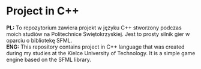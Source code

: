 # Project in C++
<b>PL:</b> To repozytorium zawiera projekt w języku C++ stworzony podczas moich studiów na Politechnice Świętokrzyskiej. Jest to prosty silnik gier w oparciu o bibliotekę SFML.<br/> 
<b>ENG:</b> This repository contains project in C++ language that was created during my studies at the Kielce University of Technology. It is a simple game engine based on the SFML library.
